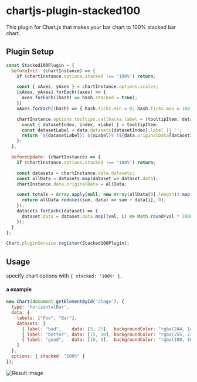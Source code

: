 # chartjs-plugin-stacked100
This plugin for Chart.js that makes your bar chart to 100% stacked bar chart.

## Plugin Setup

```javascript
const Stacked100Plugin = {
  beforeInit: (chartInstance) => {
    if (chartInstance.options.stacked !== '100%') return;

    const { xAxes, yAxes } = chartInstance.options.scales;
    [xAxes, yAxes].forEach((axes) => {
      axes.forEach((hash) => hash.stacked = true);
    })
    xAxes.forEach((hash) => { hash.ticks.min = 0; hash.ticks.max = 100 });

    chartInstance.options.tooltips.callbacks.label = (tooltipItem, data) => {
      const { datasetIndex, index, xLabel } = tooltipItem;
      const datasetLabel = data.datasets[datasetIndex].label || '';
      return `${datasetLabel}: ${xLabel}% (${data.originalData[datasetIndex][index]})`
    };
  },

  beforeUpdate: (chartInstance) => {
    if (chartInstance.options.stacked !== '100%') return;

    const datasets = chartInstance.data.datasets;
    const allData = datasets.map(dataset => dataset.data);
    chartInstance.data.originalData = allData;

    const totals = Array.apply(null, new Array(allData[0].length)).map((el, i) => {
      return allData.reduce((sum, data) => sum + data[i], 0);
    });
    datasets.forEach((dataset) => {
      dataset.data = dataset.data.map((val, i) => Math.round(val * 1000 / totals[i]) / 10);
    });
  }
};

Chart.pluginService.register(Stacked100Plugin);

```

## Usage

specify chart options with `{ stacked: '100%' }`.

#### a example

```javascript
new Chart(document.getElementById('stage'), {
  type: 'horizontalBar',
  data: {
    labels: ["Foo", "Bar"],
    datasets: [
      { label: "bad",    data: [5, 25],  backgroundColor: "rgba(244, 143, 177, 0.6)" },
      { label: "better", data: [15, 10], backgroundColor: "rgba(255, 235, 59, 0.6)" },
      { label: "good",   data: [10, 8],  backgroundColor: "rgba(100, 181, 246, 0.6)" }
    ]
  },
  options: { stacked: "100%" }
});
```

![Result image](https://github.com/y-takey/chartjs-plugin-stacked100/blob/master/100%25stacked-bar-chart.png)
